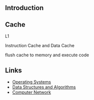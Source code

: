 ## Introduction



## Cache

L1

Instruction Cache and Data Cache

flush cache to memory and execute code



## Links

- [Operating Systems](/docs/CS/OS/OS.md)
- [Data Structures and Algorithms](/docs/CS/Algorithms/Algorithms.md)
- [Computer Network](/docs/CS/CN/CN.md)